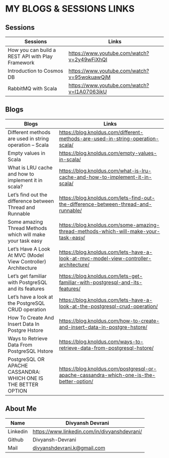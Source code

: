 # MY BLOGS & SESSIONS LINKS

## Sessions

| Sessions | Links |
| ------ | ------ |
| How you can build a REST API with Play Framework | https://www.youtube.com/watch?v=2y49wFiXhQI |
| Introduction to Cosmos DB | https://www.youtube.com/watch?v=95wokuawQjM|
| RabbitMQ with Scala | https://www.youtube.com/watch?v=I1A07063ikU|

## Blogs
| Blogs | Links |
| ------ | ------ |
| Different methods are used in string operation – Scala | https://blog.knoldus.com/different-methods-are-used-in-string-operation-scala/ |
| Empty values in Scala | https://blog.knoldus.com/empty-values-in-scala/|
| What is LRU cache and how to implement it in scala? | https://blog.knoldus.com/what-is-lru-cache-and-how-to-implement-it-in-scala/ |
| Let’s find out the difference between Thread and Runnable | https://blog.knoldus.com/lets-find-out-the-difference-between-thread-and-runnable/|
| Some amazing Thread Methods which will make your task easy | https://blog.knoldus.com/some-amazing-thread-methods-which-will-make-your-task-easy/|
| Let’s Have A Look At MVC (Model View Controller) Architecture | https://blog.knoldus.com/lets-have-a-look-at-mvc-model-view-controller-architecture/|
| Let’s get familiar with PostgreSQL and its features | https://blog.knoldus.com/lets-get-familiar-with-postgresql-and-its-features/ |
| Let’s have a look at the PostgreSQL CRUD operation | https://blog.knoldus.com/lets-have-a-look-at-the-postgresql-crud-operation/|
| How To Create And Insert Data In Postgre Hstore | https://blog.knoldus.com/how-to-create-and-insert-data-in-postgre-hstore/ |
| Ways to Retrieve Data From PostgreSQL Hstore | https://blog.knoldus.com/ways-to-retrieve-data-from-postgresql-hstore/|
| PostgreSQL OR APACHE CASSANDRA: WHICH ONE IS THE BETTER OPTION | https://blog.knoldus.com/postgresql-or-apache-cassandra-which-one-is-the-better-option/ |

## About Me
| Name                    | Divyansh Devrani                                               |
|-------------------------|----------------------------------------------------------------|
| Linkedin                | https://www.linkedin.com/in/divyanshdevrani/         |
| Github                  | Divyansh-Devrani                                               |
| Mail                    | divyanshdevrani.k@gmail.com                                    |

